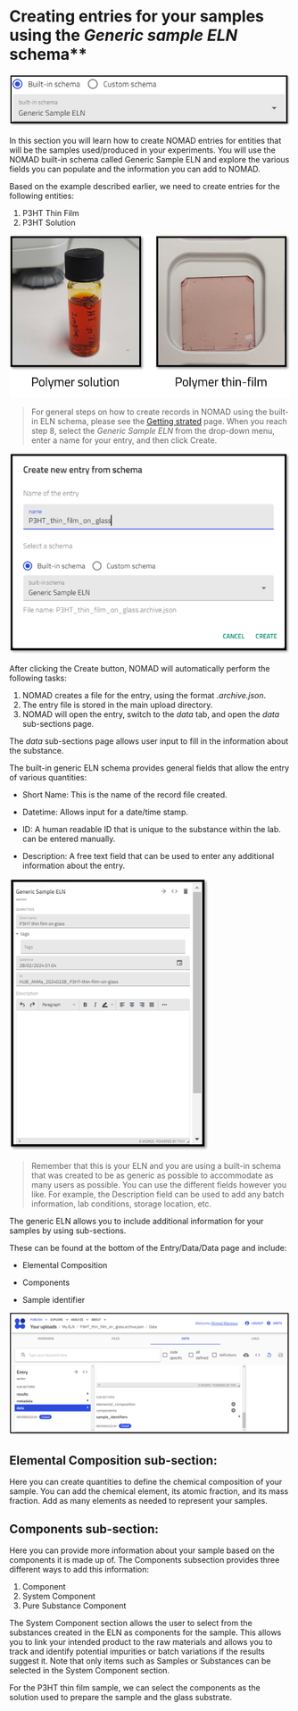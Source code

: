 # Creating entries for your samples using the *Generic sample ELN* schema**

![Screenshot of the NOMAD UI showing the Generic Sample ELN Schema](../images/built-in_schema/generic_sample/1.png)

In this section you will learn how to create NOMAD entries for entities that will be the samples used/produced in your experiments. You will use the NOMAD built-in schema called Generic Sample ELN and explore the various fields you can populate and the information you can add to NOMAD. 

Based on the example described earlier, we need to create entries for the following entities:
1. P3HT Thin Film
2. P3HT Solution

![Alt text](../images/lab_images/samples.png)

> For general steps on how to create records in NOMAD using the built-in ELN schema, please see the [Getting strated](M3_2_0_getting_started.md) page. When you reach step 8, select the *Generic Sample ELN* from the drop-down menu, enter a name for your entry, and then click Create. 

![Creating an entry in NOMAD for a sample entity and naming it P3HT_thin_film_on_glass](../images/built-in_schema/generic_sample/P3HT_film.png)

After clicking the Create button, NOMAD will automatically perform the following tasks:
1. NOMAD creates a file for the entry, using the format *.archive.json*.
2. The entry file is stored in the main upload directory. 
3. NOMAD will open the entry, switch to the *data* tab, and open the *data* sub-sections page. 

The *data* sub-sections page allows user input to fill in the information about the substance. 

The built-in generic ELN schema provides general fields that allow the entry of various quantities: 
* Short Name: This is the name of the record file created.
* Datetime: Allows input for a date/time stamp. 

* ID: A human readable ID that is unique to the substance within the lab. 
can be entered manually.

* Description: A free text field that can be used to enter any additional information about the entry. 

![Alt Text](../images/built-in_schema/generic_sample/Quantities.png)

> Remember that this is your ELN and you are using a built-in schema that was created to be as generic as possible to accommodate as many users as possible. You can use the different fields however you like. For example, the Description field can be used to add any batch information, lab conditions, storage location, etc.

The generic ELN allows you to include additional information for your samples by using sub-sections. 

These can be found at the bottom of the Entry/Data/Data page and include:

* Elemental Composition

* Components

* Sample identifier

![generic sample sub-sections](../images/built-in_schema/generic_sample/subsections.png)

## Elemental Composition sub-section:
Here you can create quantities to define the chemical composition of your sample. You can add the chemical element, its atomic fraction, and its mass fraction. 
Add as many elements as needed to represent your samples. 

## Components sub-section:
Here you can provide more information about your sample based on the components it is made up of. 
The Components subsection provides three different ways to add this information:

1. Component
2. System Component
3. Pure Substance Component

The System Component section allows the user to select from the substances created in the ELN as components for the sample. This allows you to link your intended product to the raw materials and allows you to track and identify potential impurities or batch variations if the results suggest it. 
Note that only items such as Samples or Substances can be selected in the System Component section.

For the P3HT thin film sample, we can select the components as the solution used to prepare the sample and the glass substrate. 
